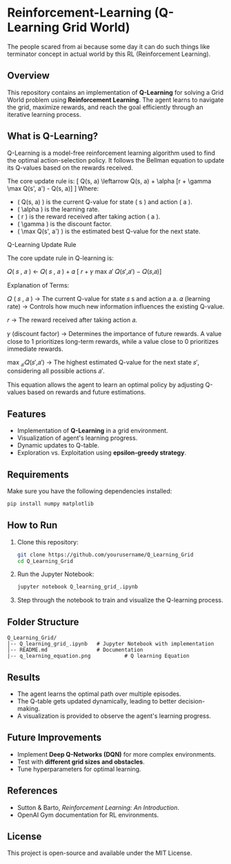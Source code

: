 # Reinforcement-Learning (Q-Learning Grid World)
The people scared from ai because some day it can do such things like terminator concept in actual world by this RL (Reinforcement Learning).

## Overview
This repository contains an implementation of **Q-Learning** for solving a Grid World problem using **Reinforcement Learning**. The agent learns to navigate the grid, maximize rewards, and reach the goal efficiently through an iterative learning process.

## What is Q-Learning?
Q-Learning is a model-free reinforcement learning algorithm used to find the optimal action-selection policy. It follows the Bellman equation to update its Q-values based on the rewards received.

The core update rule is:
\[ Q(s, a) \leftarrow Q(s, a) + \alpha [r + \gamma \max Q(s', a') - Q(s, a)] \]
Where:
- \( Q(s, a) \) is the current Q-value for state \( s \) and action \( a \).
- \( \alpha \) is the learning rate.
- \( r \) is the reward received after taking action \( a \).
- \( \gamma \) is the discount factor.
- \( \max Q(s', a') \) is the estimated best Q-value for the next state.

Q-Learning Update Rule

The core update rule in Q-learning is:

𝑄( 𝑠 , 𝑎 ) ← 𝑄( 𝑠 , 𝑎 ) + 𝛼 [ 𝑟 + 𝛾 max 𝑎′ 𝑄(𝑠′,𝑎′) − 𝑄(𝑠,𝑎)]

 
Explanation of Terms:

𝑄
(
𝑠
,
𝑎
)
 → The current Q-value for state 
𝑠
s and action 
𝑎
a.
𝛼 (learning rate) → Controls how much new information influences the existing Q-value.

𝑟 → The reward received after taking action 𝑎.

𝛾 (discount factor) → Determines the importance of future rewards. A value close to 1 prioritizes long-term rewards, while a value close to 0 prioritizes immediate rewards.

max <sub>𝑎′</sub>𝑄(𝑠′,𝑎′) → The highest estimated Q-value for the next state 𝑠′, considering all possible actions 𝑎′.

This equation allows the agent to learn an optimal policy by adjusting Q-values based on rewards and future estimations.




## Features
- Implementation of **Q-Learning** in a grid environment.
- Visualization of agent's learning progress.
- Dynamic updates to Q-table.
- Exploration vs. Exploitation using **epsilon-greedy strategy**.

## Requirements
Make sure you have the following dependencies installed:
```bash
pip install numpy matplotlib
```

## How to Run
1. Clone this repository:
   ```bash
   git clone https://github.com/yourusername/Q_Learning_Grid
   cd Q_Learning_Grid
   ```
2. Run the Jupyter Notebook:
   ```bash
   jupyter notebook Q_learning_grid_.ipynb
   ```
3. Step through the notebook to train and visualize the Q-learning process.

## Folder Structure
```
Q_Learning_Grid/
│-- Q_learning_grid_.ipynb   # Jupyter Notebook with implementation
│-- README.md                # Documentation
|-- q_learning_equation.png           # Q learning Equation
```

## Results
- The agent learns the optimal path over multiple episodes.
- The Q-table gets updated dynamically, leading to better decision-making.
- A visualization is provided to observe the agent's learning progress.

## Future Improvements
- Implement **Deep Q-Networks (DQN)** for more complex environments.
- Test with **different grid sizes and obstacles**.
- Tune hyperparameters for optimal learning.

## References
- Sutton & Barto, *Reinforcement Learning: An Introduction*.
- OpenAI Gym documentation for RL environments.

## License
This project is open-source and available under the MIT License.





